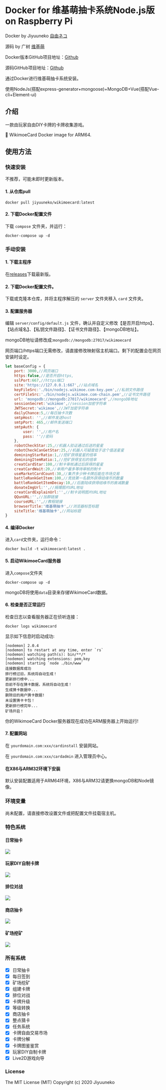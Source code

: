 # Docker for 维基萌抽卡系统Node.js版 on Raspberry Pi 

Docker by Jiyuuneko [自由ネコ](https://www.jiyuuneko.com)

源码 by 广树 [维基萌](https://www.wikimoe.com)

Docker版本GitHub项目地址：[Github](https://github.com/Jiyuuneko/WikimoeCard-Docker-RPi-arm64)

源码GitHub项目地址：[Github](https://github.com/eeg1412/wikimoeCardByNodeJS)

通过Docker进行维基萌抽卡系统安装。

使用NodeJs(搭配express-generator+mongoose)+MongoDB+Vue(搭配Vue-cli+Element-ui)

## 介绍

一款由玩家自由DIY卡牌的卡牌收集游戏。

🐳 WikimoeCard Docker image for ARM64. 


## 使用方法

### 快速安装

不推荐，可能未即时更新版本。

#### 1. 从仓库pull

```docker pull jiyuuneko/wikimoecard:latest```

#### 2. 下载Docker配置文件

下载 `compose` 文件夹，并运行：

```docker-compose up -d```

### 手动安装

#### 1. 下载主程序

在[releases](https://github.com/eeg1412/wikimoeCardByNodeJS/releases)下载最新版。

#### 2. 下载Docker配置文件。

下载或克隆本仓库，并将主程序解压的 `server` 文件夹移入 `card` 文件夹。
 
#### 3. 配置服务器

编辑 `server/config/default.js` 文件，确认并自定义修改【是否开启https】、【站点域名】、【私钥文件路径】、【证书文件路径】、【mongoDB地址】。

mongoDB地址请修改成:```mongodb://mongodb:27017/wikimoecard```

网页端口/https端口无需修改，请直接修改映射宿主机端口。剩下的配置会在网页安装时设定。

```javascript
let baseConfig = {
	port: 3000,//网页端口
	https:false,//是否开启https,
	sslPort:667,//https端口
	site:'https://127.0.0.1:667',//站点域名
	keyFileSrc:'./bin/nodejs.wikimoe.com-key.pem',//私钥文件路径
	certFileSrc:'./bin/nodejs.wikimoe.com-chain.pem',//证书文件路径
	url: 'mongodb://mongodb:27017/wikimoecard',//mongoDB地址
	sessionSecret:'wikimoe',//session加密字符串
	JWTSecret:'wikimoe',//JWT加密字符串
	dailyChance:5,//每日抽卡次数
	smtpHost: '',//邮件发送host
	smtpPort: 465,//邮件发送端口
	smtpAuth: {
		user: '',//用户名
		pass: ''//密码
	},
	robotCheckStar:25,//机器人验证通过后送的星星
	robotCheckCanGetStar:25,//机器人可疑度低于这个值送星星
	deminingStarRatio:1,//挖矿获得星星的倍率
	deminingItemRatio:1,//挖矿获得宝石的倍率
	creatCardStar:100,//制卡审核通过后获得的星星
	creatCardWait:20,//单用户最多等待审核的制卡
	useMarketCardCount:30,//集齐多少种卡牌后能在市场交易
	battleRankGetItem:100,//竞技第一名额外获得结缘币的数量
	battleRankGetItemDecay:10,//后面陆续获得结缘币的衰减数量
	donateImgUrl:'',//捐赠图片URL地址
	creatCardExplainUrl:'',//制卡说明图片URL地址
	QQunURL:'',//加群链接
	courseURL:'',//教程链接
	browserTitle:'维基萌抽卡',//浏览器标签标题
	siteTitle:'维基萌抽卡',//网站标题
}
```

#### 4. 编译Docker

进入`card`文件夹，运行命令：

```docker build -t wikimoecard:latest .```

#### 5. 启动WikimoeCard服务器

进入`compose`文件夹

```
docker-compose up -d
```

mongoDB将使用`data`目录来存储WikimoeCard数据。


#### 6. 检查是否正常运行

 检查日志以查看服务器正在侦听连接：

```
docker logs wikimoecard
```

显示如下信息时启动成功:


```
[nodemon] 2.0.4
[nodemon] to restart at any time, enter `rs`
[nodemon] watching path(s): bin/**/*
[nodemon] watching extensions: pem,key
[nodemon] starting `node ./bin/www`
连接数据库成功
排行榜过旧，系统将自动生成！
更新排行榜中...
目前不存在猜卡数据，系统将自动生成！
生成猜卡数据中...
删除旧的用户猜卡数据!
未设置猜卡卡包！
更新排行榜完毕...
矿场开启！
```

你的WikimoeCard Docker服务器现在成功在ARM服务器上开始运行!

#### 7. 配置网站

在 `yourdomain.com:xxx/cardinstall` 安装网站。

在 `yourdomain.com:xxx/cardadmin` 进入管理员中心。

#### 在X86与ARM32环境下安装

默认安装配置适用于ARM64环境，X86与ARM32请更换mongoDB和Node镜像。

### 环境变量

尚未配置，请直接修改设置文件或把配置文件挂载宿主机。

### 特色系统

#### 日常抽卡
![](https://github.com/eeg1412/wikimoeCardByNodeJS/wiki/images/home/2.gif)

#### 玩家DIY自制卡牌

![](https://github.com/eeg1412/wikimoeCardByNodeJS/wiki/images/home/1.gif)

#### 排位对战

![](https://github.com/eeg1412/wikimoeCardByNodeJS/wiki/images/home/3.gif)

#### 商店抽卡

![](https://github.com/eeg1412/wikimoeCardByNodeJS/wiki/images/home/4.gif)

#### 矿场挖矿

![](https://github.com/eeg1412/wikimoeCardByNodeJS/wiki/images/home/5.gif)

### 所有系统

- [x] 日常抽卡
- [x] 每日签到
- [x] 矿场挖矿
- [x] 组建卡牌
- [x] 排位对战
- [x] 卡牌升级
- [x] 等级转换
- [x] 商店抽卡
- [x] 整点猜卡
- [x] 任务系统
- [x] 卡牌自由交易市场
- [x] 卡牌分解
- [x] 卡牌图鉴鉴赏
- [x] 玩家DIY自制卡牌
- [x] Live2D游戏向导

### License
The MIT License (MIT) Copyright (c) 2020 Jiyuuneko
